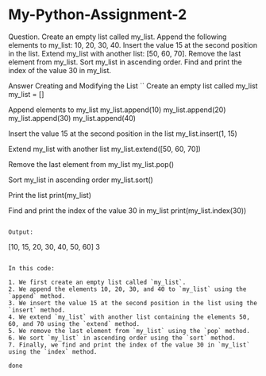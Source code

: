 # My-Python-Assignment-2
Question.
Create an empty list called my_list.
Append the following elements to my_list: 10, 20, 30, 40.
Insert the value 15 at the second position in the list.
Extend my_list with another list: [50, 60, 70].
Remove the last element from my_list.
Sort my_list in ascending order.
Find and print the index of the value 30 in my_list.

Answer 
Creating and Modifying the List
``
Create an empty list called my_list
my_list = []

Append elements to my_list
my_list.append(10)
my_list.append(20)
my_list.append(30)
my_list.append(40)

Insert the value 15 at the second position in the list
my_list.insert(1, 15)

Extend my_list with another list
my_list.extend([50, 60, 70])

Remove the last element from my_list
my_list.pop()

Sort my_list in ascending order
my_list.sort()

Print the list
print(my_list)

Find and print the index of the value 30 in my_list
print(my_list.index(30))
```

Output:
```
[10, 15, 20, 30, 40, 50, 60]
3
```

In this code:

1. We first create an empty list called `my_list`.
2. We append the elements 10, 20, 30, and 40 to `my_list` using the `append` method.
3. We insert the value 15 at the second position in the list using the `insert` method.
4. We extend `my_list` with another list containing the elements 50, 60, and 70 using the `extend` method.
5. We remove the last element from `my_list` using the `pop` method.
6. We sort `my_list` in ascending order using the `sort` method.
7. Finally, we find and print the index of the value 30 in `my_list` using the `index` method.

done 
